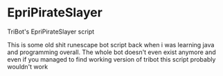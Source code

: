 # EpriPirateSlayer
TriBot's EpriPirateSlayer script

This is some old shit runescape bot script back when i was learning java and programming overall. The whole bot doesn't even exist anymore and even if you managed to find working version of tribot this script probably wouldn't work
